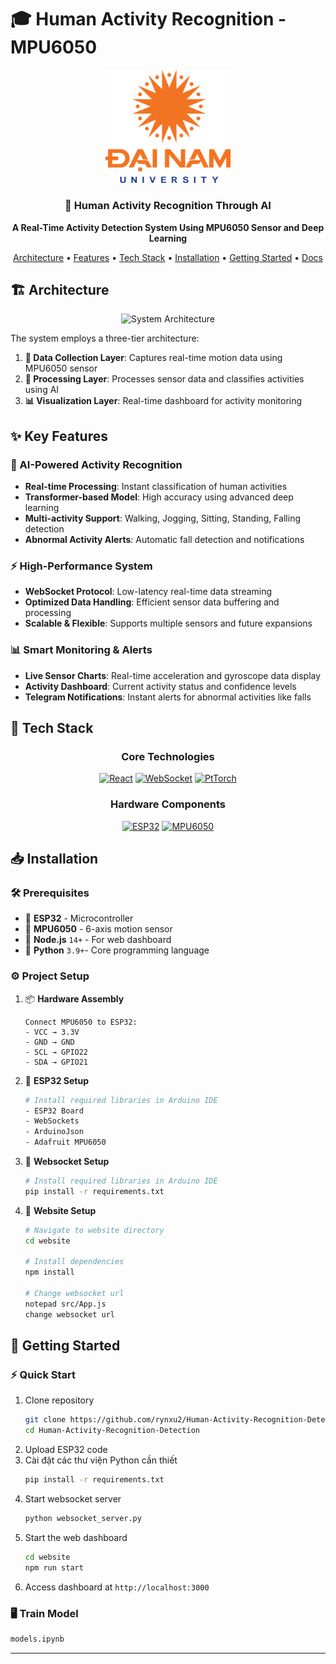 # 🎓 Human Activity Recognition - MPU6050

<div align="center">

<p align="center">
  <img src="https://github.com/drkhanusa/DNU_PlagiarismChecker/raw/main/docs/images/logo.png" alt="DaiNam University Logo" width="200"/>
</p>

</div>

<h3 align="center">🔬 Human Activity Recognition Through AI</h3>

<p align="center">
  <strong>A Real-Time Activity Detection System Using MPU6050 Sensor and Deep Learning</strong>
</p>

<p align="center">
  <a href="#-architecture">Architecture</a> •
  <a href="#-key-features">Features</a> •
  <a href="#-tech-stack">Tech Stack</a> •
  <a href="#-installation">Installation</a> •
  <a href="#-getting-started">Getting Started</a> •
  <a href="#-documentation">Docs</a>
</p>

## 🏗️ Architecture

<p align="center">
  <img src="https://i.postimg.cc/CxZvMTNF/Blank-diagram.png" alt="System Architecture" width="900"/>
</p>

The system employs a three-tier architecture:

1. **📱 Data Collection Layer**: Captures real-time motion data using MPU6050 sensor
2. **🔄 Processing Layer**: Processes sensor data and classifies activities using AI
3. **📊 Visualization Layer**: Real-time dashboard for activity monitoring

## ✨ Key Features

### 🧠 AI-Powered Activity Recognition
- **Real-time Processing**: Instant classification of human activities
- **Transformer-based Model**: High accuracy using advanced deep learning
- **Multi-activity Support**: Walking, Jogging, Sitting, Standing, Falling detection
- **Abnormal Activity Alerts**: Automatic fall detection and notifications

### ⚡ High-Performance System
- **WebSocket Protocol**: Low-latency real-time data streaming
- **Optimized Data Handling**: Efficient sensor data buffering and processing
- **Scalable & Flexible**: Supports multiple sensors and future expansions

### 📊 Smart Monitoring & Alerts
- **Live Sensor Charts**: Real-time acceleration and gyroscope data display
- **Activity Dashboard**: Current activity status and confidence levels
- **Telegram Notifications**: Instant alerts for abnormal activities like falls

## 🔧 Tech Stack

<div align="center">

### Core Technologies
[![React](https://img.shields.io/badge/React-61DAFB?style=for-the-badge&logo=react&logoColor=black)](https://reactjs.org/)
[![WebSocket](https://img.shields.io/badge/WebSocket-010101?style=for-the-badge&logo=socket.io&logoColor=white)](https://developer.mozilla.org/en-US/docs/Web/API/WebSockets_API)
[![PtTorch](https://img.shields.io/badge/PyTorch-EE4C2C?style=for-the-badge&logo=pytorch&logoColor=white)](https://www.tensorflow.org/)

### Hardware Components
[![ESP32](https://img.shields.io/badge/ESP32-E7352C?style=for-the-badge&logo=espressif&logoColor=white)](https://www.espressif.com/)
[![MPU6050](https://img.shields.io/badge/MPU6050-00979D?style=for-the-badge&logo=arduino&logoColor=white)](https://invensense.tdk.com/products/motion-tracking/6-axis/mpu-6050/)

</div>

## 📥 Installation

### 🛠️ Prerequisites

- 🔌 **ESP32** - Microcontroller
- 🎯 **MPU6050** - 6-axis motion sensor
- 📱 **Node.js** `14+` - For web dashboard
- 🐍 **Python** `3.9+`- Core programming language

### ⚙️ Project Setup

1. 📦 **Hardware Assembly**
   ```
   Connect MPU6050 to ESP32:
   - VCC → 3.3V
   - GND → GND
   - SCL → GPIO22
   - SDA → GPIO21
   ```

2. 🌟 **ESP32 Setup**
   ```bash
   # Install required libraries in Arduino IDE
   - ESP32 Board
   - WebSockets
   - ArduinoJson
   - Adafruit MPU6050
   ```

3. 🐍 **Websocket Setup**
   ```bash
   # Install required libraries in Arduino IDE
   pip install -r requirements.txt
   ```

4. 📱 **Website Setup**
   ```bash
   # Navigate to website directory
   cd website

   # Install dependencies
   npm install

   # Change websocket url
   notepad src/App.js
   change websocket url
   ```

## 🚀 Getting Started

### ⚡ Quick Start
1. Clone repository
   ```bash
   git clone https://github.com/rynxu2/Human-Activity-Recognition-Detection.git
   cd Human-Activity-Recognition-Detection
   ```
2. Upload ESP32 code
3. Cài đặt các thư viện Python cần thiết
   ```bash
   pip install -r requirements.txt
   ```
4. Start websocket server
   ```bash
   python websocket_server.py
   ```
5. Start the web dashboard
   ```bash
   cd website
   npm run start
   ```
6. Access dashboard at `http://localhost:3000`

### 🖥️ Train Model

```bash
models.ipynb
```
---